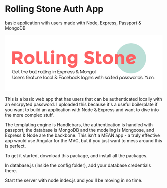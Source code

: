 # Rolling Stone Auth App
basic application with users made with Node, Express, Passport &amp; MongoDB 

![howdy](/rollingstonelogo.png)

This is a basic web app that has users that can be authenticated locally with an encrpyted password. I uploaded this because
it's a useful boilerplate if you want to build an application with Node & Express and want to dive into the more complex stuff.

The templating engine is Handlebars, the authentication is handled with passport, the database is MongoDB and the modeling is 
Mongoose, and Express & Node are the backbone. This isn't a MEAN app - a truly effective app would use Angular for the MVC, but 
if you just want to mess around this is perfect.

To get it started, download this package, and install all the packages. 

In database.js (inside the config folder), add your database credentials there. 

Start the server with node index.js and you'll be moving in no time.

